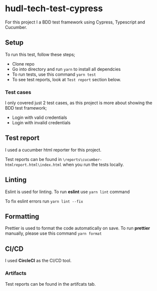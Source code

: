 # hudl-tech-test-cypress

For this project I a BDD test framework using Cypress, Typescript and Cucumber.

## Setup

To run this test, follow these steps;

- Clone repo
- Go into directory and run `yarn` to install all dependcies
- To run tests, use this command `yarn test`
- To see test reports, look at `Test report` section below.

### Test cases

I only covered just 2 test cases, as this project is more about showing the BDD test framework;

- Login with valid credentials
- Login with invalid credentials

## Test report

I used a cucumber html reporter for this project.

Test reports can be found in `\reports\cucumber-htmlreport.html\index.html` when you run the tests locally.

## Linting

Eslint is used for linting. To run **eslint** use `yarn lint` command

To fix eslint errors run `yarn lint --fix`

## Formatting

Prettier is used to format the code automatically on save. To run **prettier** manually, please use this command `yarn format`

## CI/CD

I used **CircleCI** as the CI/CD tool.

### Artifacts

Test reports can be found in the artifcats tab.

